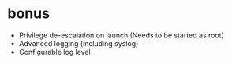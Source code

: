 # bonus

- Privilege de-escalation on launch (Needs to be started as root)
- Advanced logging (including syslog)
- Configurable log level
